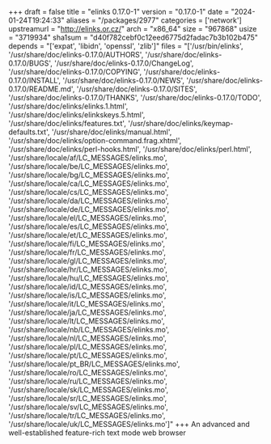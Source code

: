 +++
draft = false
title = "elinks 0.17.0-1"
version = "0.17.0-1"
date = "2024-01-24T19:24:33"
aliases = "/packages/2977"
categories = ['network']
upstreamurl = "http://elinks.or.cz/"
arch = "x86_64"
size = "967868"
usize = "3719934"
sha1sum = "d40f782cebf0c12eed6775d2fadac7b3b102b475"
depends = "['expat', 'libidn', 'openssl', 'zlib']"
files = "['/usr/bin/elinks', '/usr/share/doc/elinks-0.17.0/AUTHORS', '/usr/share/doc/elinks-0.17.0/BUGS', '/usr/share/doc/elinks-0.17.0/ChangeLog', '/usr/share/doc/elinks-0.17.0/COPYING', '/usr/share/doc/elinks-0.17.0/INSTALL', '/usr/share/doc/elinks-0.17.0/NEWS', '/usr/share/doc/elinks-0.17.0/README.md', '/usr/share/doc/elinks-0.17.0/SITES', '/usr/share/doc/elinks-0.17.0/THANKS', '/usr/share/doc/elinks-0.17.0/TODO', '/usr/share/doc/elinks/elinks.1.html', '/usr/share/doc/elinks/elinkskeys.5.html', '/usr/share/doc/elinks/features.txt', '/usr/share/doc/elinks/keymap-defaults.txt', '/usr/share/doc/elinks/manual.html', '/usr/share/doc/elinks/option-command.frag.xhtml', '/usr/share/doc/elinks/perl-hooks.html', '/usr/share/doc/elinks/perl.html', '/usr/share/locale/af/LC_MESSAGES/elinks.mo', '/usr/share/locale/be/LC_MESSAGES/elinks.mo', '/usr/share/locale/bg/LC_MESSAGES/elinks.mo', '/usr/share/locale/ca/LC_MESSAGES/elinks.mo', '/usr/share/locale/cs/LC_MESSAGES/elinks.mo', '/usr/share/locale/da/LC_MESSAGES/elinks.mo', '/usr/share/locale/de/LC_MESSAGES/elinks.mo', '/usr/share/locale/el/LC_MESSAGES/elinks.mo', '/usr/share/locale/es/LC_MESSAGES/elinks.mo', '/usr/share/locale/et/LC_MESSAGES/elinks.mo', '/usr/share/locale/fi/LC_MESSAGES/elinks.mo', '/usr/share/locale/fr/LC_MESSAGES/elinks.mo', '/usr/share/locale/gl/LC_MESSAGES/elinks.mo', '/usr/share/locale/hr/LC_MESSAGES/elinks.mo', '/usr/share/locale/hu/LC_MESSAGES/elinks.mo', '/usr/share/locale/id/LC_MESSAGES/elinks.mo', '/usr/share/locale/is/LC_MESSAGES/elinks.mo', '/usr/share/locale/it/LC_MESSAGES/elinks.mo', '/usr/share/locale/ja/LC_MESSAGES/elinks.mo', '/usr/share/locale/lt/LC_MESSAGES/elinks.mo', '/usr/share/locale/nb/LC_MESSAGES/elinks.mo', '/usr/share/locale/nl/LC_MESSAGES/elinks.mo', '/usr/share/locale/pl/LC_MESSAGES/elinks.mo', '/usr/share/locale/pt/LC_MESSAGES/elinks.mo', '/usr/share/locale/pt_BR/LC_MESSAGES/elinks.mo', '/usr/share/locale/ro/LC_MESSAGES/elinks.mo', '/usr/share/locale/ru/LC_MESSAGES/elinks.mo', '/usr/share/locale/sk/LC_MESSAGES/elinks.mo', '/usr/share/locale/sr/LC_MESSAGES/elinks.mo', '/usr/share/locale/sv/LC_MESSAGES/elinks.mo', '/usr/share/locale/tr/LC_MESSAGES/elinks.mo', '/usr/share/locale/uk/LC_MESSAGES/elinks.mo']"
+++
An advanced and well-established feature-rich text mode web browser